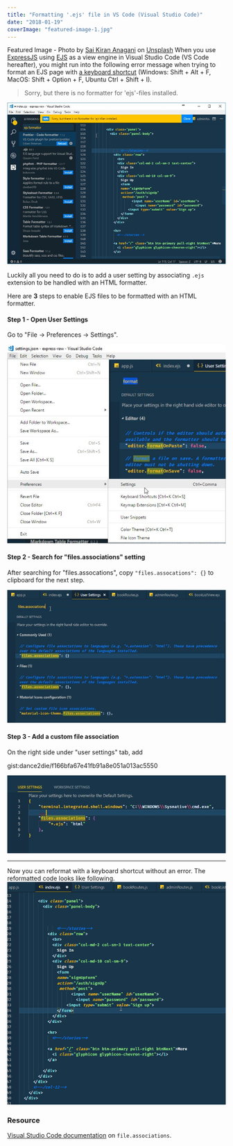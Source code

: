 ```yaml
---
title: "Formatting '.ejs' file in VS Code (Visual Studio Code)"
date: "2018-01-19"
coverImage: "featured-image-1.jpg"
---
```


Featured Image - Photo by [Sai Kiran Anagani](https://unsplash.com/photos/5Ntkpxqt54Y?utm_source=unsplash&utm_medium=referral&utm_content=creditCopyText) on [Unsplash](https://unsplash.com/search/photos/visual-studio-code?utm_source=unsplash&utm_medium=referral&utm_content=creditCopyText) When you use [ExpressJS](https://expressjs.com/) using [EJS](http://ejs.co/) as a view engine in Visual Studio Code (VS Code hereafter), you might run into the following error message when trying to format an EJS page with [a keyboard shortcut](https://stackoverflow.com/a/29973358/4035) (Windows: Shift + Alt + F, MacOS: Shift + Option + F, Ubuntu Ctrl + Shift + I).

> Sorry, but there is no formatter for 'ejs'-files installed.

![](./images/no-vs-code-formatter-for-ejs.jpg)

Luckily all you need to do is to add a user setting by associating `.ejs` extension to be handled with an HTML formatter.

Here are **3** steps to enable EJS files to be formatted with an HTML formatter.

#### Step 1 - Open User Settings

Go to "File -> Preferences -> Settings".

![](./images/open-user-settings.jpg)

#### Step 2 - Search for "files.associations" setting

After searching for "files.assocations", copy `"files.assocations": {}` to clipboard for the next step.

![](./images/search-files.associations-setting.jpg)

#### Step 3 - Add a custom file association

On the right side under "user settings" tab, add

gist:dance2die/f166bfa67e41fb91a8e051a013ac5550

![](./images/Add-a-custom-user-setting-all.jpg)

---

Now you can reformat with a keyboard shortcut without an error. The reformatted code looks like following. ![](./images/reformatted.gif)

### Resource

[Visual Studio Code documentation](https://code.visualstudio.com/docs/languages/overview#_adding-a-file-extension-to-a-language) on `file.associations`.
